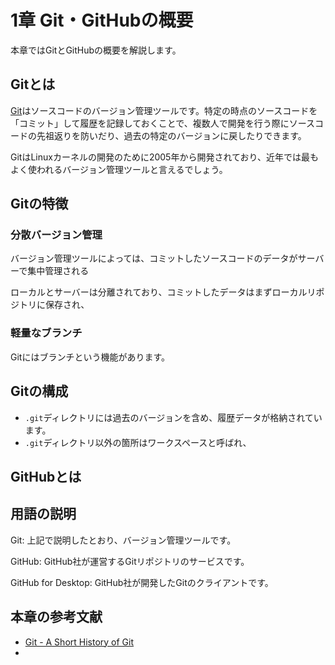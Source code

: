 # 1章 Git・GitHubの概要

本章ではGitとGitHubの概要を解説します。

## Gitとは

[Git](https://git-scm.com/)はソースコードのバージョン管理ツールです。特定の時点のソースコードを「コミット」して履歴を記録しておくことで、複数人で開発を行う際にソースコードの先祖返りを防いだり、過去の特定のバージョンに戻したりできます。

GitはLinuxカーネルの開発のために2005年から開発されており、近年では最もよく使われるバージョン管理ツールと言えるでしょう。

## Gitの特徴

### 分散バージョン管理



バージョン管理ツールによっては、コミットしたソースコードのデータがサーバーで集中管理される

ローカルとサーバーは分離されており、コミットしたデータはまずローカルリポジトリに保存され、

### 軽量なブランチ

Gitにはブランチという機能があります。

## Gitの構成

* `.git`ディレクトリには過去のバージョンを含め、履歴データが格納されています。
* `.git`ディレクトリ以外の箇所はワークスペースと呼ばれ、

## GitHubとは

## 用語の説明

Git: 上記で説明したとおり、バージョン管理ツールです。

GitHub: GitHub社が運営するGitリポジトリのサービスです。

GitHub for Desktop: GitHub社が開発したGitのクライアントです。

## 本章の参考文献

* [Git - A Short History of Git](https://git-scm.com/book/en/v2/Getting-Started-A-Short-History-of-Git)
* 